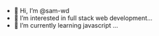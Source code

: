 - 👋 Hi, I’m @sam-wd
- 👀 I’m interested in full stack web development...
- 🌱 I’m currently learning javascript ...


<!---
sam-wd/sam-wd is a ✨ special ✨ repository because its `README.md` (this file) appears on your GitHub profile.
You can click the Preview link to take a look at your changes.
--->
